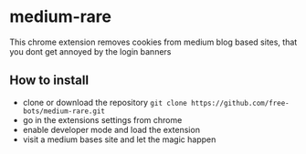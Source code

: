 # medium-rare

This chrome extension removes cookies from medium blog based sites, that you dont get annoyed by the login banners

## How to install

- clone or download the repository ```git clone https://github.com/free-bots/medium-rare.git```
- go in the extensions settings from chrome
- enable developer mode and load the extension
- visit a medium bases site and let the magic happen

